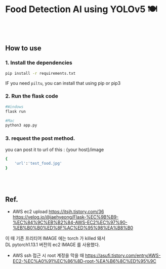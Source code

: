 # Food Detection AI using YOLOv5 🍽️
<br><br/>

## How to use
### 1. Install the dependencies
```sh
pip install -r requirements.txt
```
IF you need `piltu`, you can install that using pip or pip3

### 2. Run the flask code
```sh
#Windows
flask run

#Mac
python3 app.py
```

### 3. request the post method.
you can post it to url of this : {your host}/image

```sh
{
    'url':'test_food.jpg'
}
```
<br><br/>


## Ref.

- AWS ec2 upload
https://itsjh.tistory.com/36
https://velog.io/@jaehyeong/Flask-%EC%9B%B9-%EC%84%9C%EB%B2%84-AWS-EC2%EC%97%90-%EB%B0%B0%ED%8F%AC%ED%95%98%EA%B8%B0

이 때 기존 프리티어 IMAGE 에는 torch 가 killed 돼서  
DL pytorch1.13.1 버전의 ec2 IMAGE 를 사용했다.

- AWS ssh 접근 시 root 계정을 막을 때
https://asufi.tistory.com/entry/AWS-EC2-%EC%A0%91%EC%86%8D-root-%EA%B6%8C%ED%95%9C
